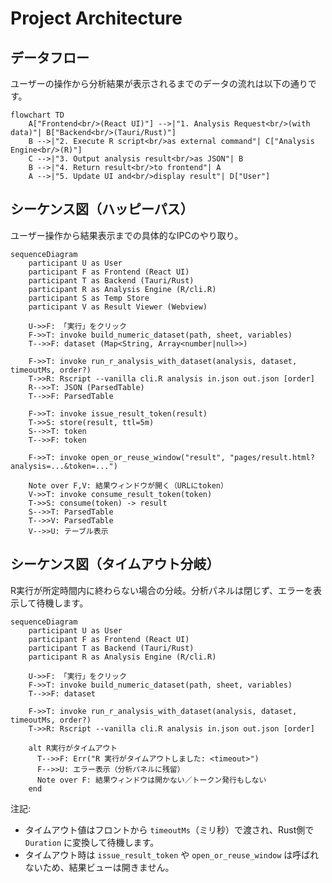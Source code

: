 # Project Architecture

## データフロー

ユーザーの操作から分析結果が表示されるまでのデータの流れは以下の通りです。

```mermaid
flowchart TD
    A["Frontend<br/>(React UI)"] -->|"1. Analysis Request<br/>(with data)"| B["Backend<br/>(Tauri/Rust)"]
    B -->|"2. Execute R script<br/>as external command"| C["Analysis Engine<br/>(R)"]
    C -->|"3. Output analysis result<br/>as JSON"| B
    B -->|"4. Return result<br/>to frontend"| A
    A -->|"5. Update UI and<br/>display result"| D["User"]
```

## シーケンス図（ハッピーパス）

ユーザー操作から結果表示までの具体的なIPCのやり取り。

```mermaid
sequenceDiagram
    participant U as User
    participant F as Frontend (React UI)
    participant T as Backend (Tauri/Rust)
    participant R as Analysis Engine (R/cli.R)
    participant S as Temp Store
    participant V as Result Viewer (Webview)

    U->>F: 「実行」をクリック
    F->>T: invoke build_numeric_dataset(path, sheet, variables)
    T-->>F: dataset (Map<String, Array<number|null>>)

    F->>T: invoke run_r_analysis_with_dataset(analysis, dataset, timeoutMs, order?)
    T->>R: Rscript --vanilla cli.R analysis in.json out.json [order]
    R-->>T: JSON (ParsedTable)
    T-->>F: ParsedTable

    F->>T: invoke issue_result_token(result)
    T->>S: store(result, ttl=5m)
    S-->>T: token
    T-->>F: token

    F->>T: invoke open_or_reuse_window("result", "pages/result.html?analysis=...&token=...")

    Note over F,V: 結果ウィンドウが開く（URLにtoken）
    V->>T: invoke consume_result_token(token)
    T->>S: consume(token) -> result
    S-->>T: ParsedTable
    T-->>V: ParsedTable
    V-->>U: テーブル表示
```

## シーケンス図（タイムアウト分岐）

R実行が所定時間内に終わらない場合の分岐。分析パネルは閉じず、エラーを表示して待機します。

```mermaid
sequenceDiagram
    participant U as User
    participant F as Frontend (React UI)
    participant T as Backend (Tauri/Rust)
    participant R as Analysis Engine (R/cli.R)

    U->>F: 「実行」をクリック
    F->>T: invoke build_numeric_dataset(path, sheet, variables)
    T-->>F: dataset

    F->>T: invoke run_r_analysis_with_dataset(analysis, dataset, timeoutMs, order?)
    T->>R: Rscript --vanilla cli.R analysis in.json out.json [order]

    alt R実行がタイムアウト
      T-->>F: Err("R 実行がタイムアウトしました: <timeout>")
      F-->>U: エラー表示（分析パネルに残留）
      Note over F: 結果ウィンドウは開かない／トークン発行もしない
    end
```

注記:

- タイムアウト値はフロントから `timeoutMs`（ミリ秒）で渡され、Rust側で `Duration` に変換して待機します。
- タイムアウト時は `issue_result_token` や `open_or_reuse_window` は呼ばれないため、結果ビューは開きません。
